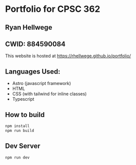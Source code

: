 # Portfolio for CPSC 362

## Ryan Hellwege
## CWID: 884590084

This website is hosted at https://rhellwege.github.io/portfolio/

## Languages Used:
- Astro (javascript framework)
- HTML
- CSS (with tailwind for inline classes)
- Typescript


## How to build
```sh
npm install
npm run build
```

## Dev Server
```sh
npm run dev
```